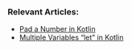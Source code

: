 ### Relevant Articles:
- [Pad a Number in Kotlin](https://www.baeldung.com/kotlin/pad-number)
- [Multiple Variables “let” in Kotlin](https://www.baeldung.com/kotlin/multiple-variables-let)


